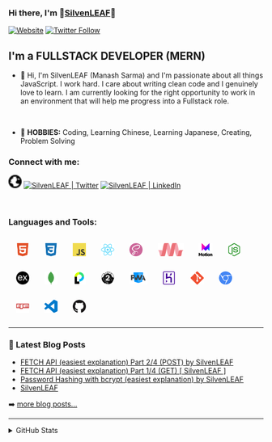 ### Hi there, I'm  🍁[SilvenLEAF][website]🍁

[![Website](https://img.shields.io/website?label=SilvenLEAF.github.io&style=for-the-badge&url=https%3A%2F%2FSilvenLEAF.github.io)](https://SilvenLEAF.github.io)
[![Twitter Follow](https://img.shields.io/twitter/follow/SilvenLEAF?color=1DA1F2&logo=twitter&style=for-the-badge)](https://twitter.com/intent/follow?original_referer=https%3A%2F%2Fgithub.com%2SilvenLEAF&screen_name=SilvenLEAF)

## I'm a FULLSTACK DEVELOPER (MERN)

- 🍁 ​Hi, I'm  SilvenLEAF (Manash Sarma) and I'm passionate about all things JavaScript.  I work hard.  I care about writing clean code and I genuinely love to learn. I am currently looking for the right opportunity to work in an environment that will help me progress into a Fullstack role.

<br/>


- 🍁 **HOBBIES:** Coding, Learning Chinese, Learning Japanese, Creating, Problem Solving



### Connect with me:

[<img width="26px" alt="SilvenLEAF.github.io" src="https://raw.githubusercontent.com/iconic/open-iconic/master/svg/globe.svg" />][website]
[<img width="26px" alt="SilvenLEAF | Twitter" src="https://cdn.jsdelivr.net/npm/simple-icons@v3/icons/twitter.svg" />][twitter]
[<img width="26px" alt="SilvenLEAF | LinkedIn" src="https://cdn.jsdelivr.net/npm/simple-icons@v3/icons/linkedin.svg" />][linkedin]

<br />

### Languages and Tools:
<div style="display:flex; flex-wrap:wrap">
<img alt="html5" height="26x" style="margin: 15px 15px" src="./skills/html5.svg" />


<img alt="css3" height="26x" style="margin: 15px 15px" src="./skills/css3.svg" />

<img alt="javascript" height="26x" style="margin: 15px 15px" src="https://raw.githubusercontent.com/github/explore/80688e429a7d4ef2fca1e82350fe8e3517d3494d/topics/javascript/javascript.png" />


<img alt="react" height="26x" style="margin: 15px 15px" src="./skills/react.svg" />

<img alt="sass" height="26x" style="margin: 15px 15px" src="./skills/sass.svg" />

<img alt="materialize" height="26x" style="margin: 15px 15px" src="./skills/materialize.svg" />

<img alt="framermotion" height="26x" style="margin: 15px 15px" src="./skills/framermotion.png" />


<img alt="nodejs" height="26x" style="margin: 15px 15px" src="./skills/nodejs.svg" />

<img alt="express" height="26x" style="margin: 15px 15px" src="./skills/express.svg" />

<img alt="mongodb" height="26x" style="margin: 15px 15px" src="./skills/mongodb.svg" />

<img alt="passport" height="26x" style="margin: 15px 15px" src="./skills/passport.png" />

<img alt="oauth" height="26x" style="margin: 15px 15px" src="./skills/oauth.svg" />


<img alt="pwa" height="26x" style="margin: 15px 15px" src="./skills/pwa.png" />

<img alt="heroku" height="26x" style="margin: 15px 15px" src="./skills/heroku.svg" />

<img alt="git" height="26x" style="margin: 15px 15px" src="./skills/git.svg" />

<img alt="chrome" height="26x" style="margin: 15px 15px" src="./skills/chrome.svg" />

<img alt="npm" height="26x" style="margin: 15px 15px" src="./skills/npm.svg" />

<img alt="vscode" height="26x" style="margin: 15px 15px" src="./skills/vscode.svg" />

<img alt="GitHub" height="26x" style="margin: 15px 15px" src="https://raw.githubusercontent.com/github/explore/78df643247d429f6cc873026c0622819ad797942/topics/github/github.png" />

</div>



***
### 📕 Latest Blog Posts

<!-- BLOG-POST-LIST:START -->
- [FETCH API (easiest explanation) Part 2/4 (POST) by SilvenLEAF](https://dev.to/silvenleaf/fetch-api-easiest-explanation-part-2-4-post-by-silvenleaf-1kmh)
- [FETCH API (easiest explanation) Part 1/4 (GET) [ SilvenLEAF ]](https://dev.to/silvenleaf/fetch-api-easiest-explanation-part-1-4-get-silvenleaf-21e2)
- [Password Hashing with bcrypt (easiest explanation) by SilvenLEAF](https://dev.to/silvenleaf/password-hashing-with-bcrypt-easiest-explanation-5gpg)
- [SilvenLEAF](https://dev.to/silvenleaf/silvenleaf-4odo)
<!-- BLOG-POST-LIST:END -->

➡️ [more blog posts...](https://SilvenLEAF.hashnode.dev)

---

<details>
  <summary> GitHub Stats</summary>

  <img alt="SilvenLEAF's GitHub Stats" src="https://github-readme-stats-git-master.silvenleaf.vercel.app/api?username=SilvenLEAF&show_icons=true&hide_border=true" />

</details>

[website]: https://silvenleaf.github.io
[twitter]: https://twitter.com/SilvenLEAF
[linkedin]: https://linkedin.com/in/SilvenLEAF


